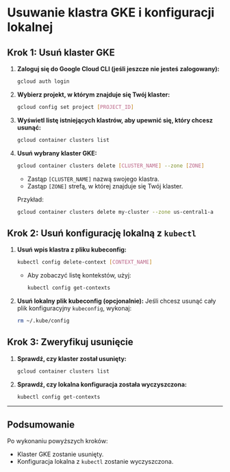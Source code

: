 
# Usuwanie klastra GKE i konfiguracji lokalnej

## Krok 1: Usuń klaster GKE

1. **Zaloguj się do Google Cloud CLI (jeśli jeszcze nie jesteś zalogowany):**
   ```bash
   gcloud auth login
   ```

2. **Wybierz projekt, w którym znajduje się Twój klaster:**
   ```bash
   gcloud config set project [PROJECT_ID]
   ```

3. **Wyświetl listę istniejących klastrów, aby upewnić się, który chcesz usunąć:**
   ```bash
   gcloud container clusters list
   ```

4. **Usuń wybrany klaster GKE:**
   ```bash
   gcloud container clusters delete [CLUSTER_NAME] --zone [ZONE]
   ```
   - Zastąp `[CLUSTER_NAME]` nazwą swojego klastra.
   - Zastąp `[ZONE]` strefą, w której znajduje się Twój klaster.

   Przykład:
   ```bash
   gcloud container clusters delete my-cluster --zone us-central1-a
   ```

## Krok 2: Usuń konfigurację lokalną z `kubectl`

1. **Usuń wpis klastra z pliku kubeconfig:**
   ```bash
   kubectl config delete-context [CONTEXT_NAME]
   ```
   - Aby zobaczyć listę kontekstów, użyj:
     ```bash
     kubectl config get-contexts
     ```

2. **Usuń lokalny plik kubeconfig (opcjonalnie):**
   Jeśli chcesz usunąć cały plik konfiguracyjny `kubeconfig`, wykonaj:
   ```bash
   rm ~/.kube/config
   ```

## Krok 3: Zweryfikuj usunięcie

1. **Sprawdź, czy klaster został usunięty:**
   ```bash
   gcloud container clusters list
   ```

2. **Sprawdź, czy lokalna konfiguracja została wyczyszczona:**
   ```bash
   kubectl config get-contexts
   ```

---

## Podsumowanie

Po wykonaniu powyższych kroków:
- Klaster GKE zostanie usunięty.
- Konfiguracja lokalna z `kubectl` zostanie wyczyszczona.

